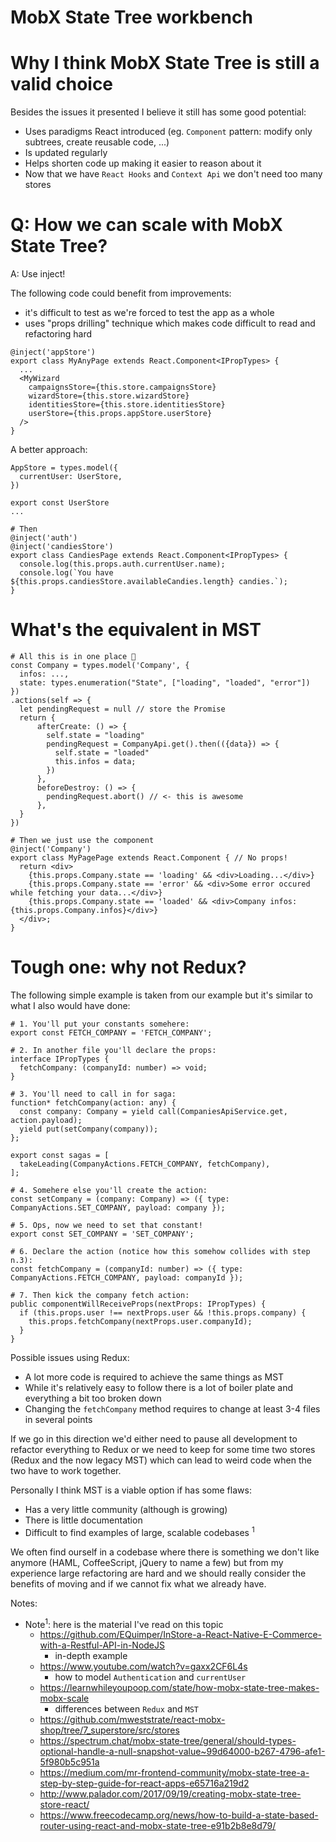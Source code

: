 # MobX State Tree workbench

# Why I think MobX State Tree is still a valid choice

Besides the issues it presented I believe it still has some good potential:
  - Uses paradigms React introduced (eg. `Component` pattern: modify only subtrees, create reusable code, ...)
  - Is updated regularly
  - Helps shorten code up making it easier to reason about it
  - Now that we have `React Hooks` and `Context Api` we don't need too many stores

# Q: How we can scale with MobX State Tree?

A: Use inject!

The following code could benefit from improvements:
- it's difficult to test as we're forced to test the app as a whole
- uses "props drilling" technique which makes code difficult to read and refactoring hard

```
@inject('appStore')
export class MyAnyPage extends React.Component<IPropTypes> {
  ...
  <MyWizard
    campaignsStore={this.store.campaignsStore}
    wizardStore={this.store.wizardStore}
    identitiesStore={this.store.identitiesStore}
    userStore={this.props.appStore.userStore}
  />
}
```

A better approach:

```
AppStore = types.model({
  currentUser: UserStore,
})

export const UserStore
...

# Then
@inject('auth')
@inject('candiesStore')
export class CandiesPage extends React.Component<IPropTypes> {
  console.log(this.props.auth.currentUser.name);
  console.log(`You have ${this.props.candiesStore.availableCandies.length} candies.`);
}
```

# What's the equivalent in MST

```
# All this is in one place 🙏
const Company = types.model('Company', {
  infos: ...,
  state: types.enumeration("State", ["loading", "loaded", "error"])
})
.actions(self => {
  let pendingRequest = null // store the Promise
  return {
      afterCreate: () => {
        self.state = "loading"
        pendingRequest = CompanyApi.get().then(({data}) => {
          self.state = "loaded"
          this.infos = data;
        })
      },
      beforeDestroy: () => {
        pendingRequest.abort() // <- this is awesome
      },
  }
})

# Then we just use the component
@inject('Company')
export class MyPagePage extends React.Component { // No props!
  return <div>
    {this.props.Company.state == 'loading' && <div>Loading...</div>}
    {this.props.Company.state == 'error' && <div>Some error occured while fetching your data...</div>}
    {this.props.Company.state == 'loaded' && <div>Company infos: {this.props.Company.infos}</div>}
  </div>;
}
```

# Tough one: why not Redux?

The following simple example is taken from our example but it's similar to what I also would have done:

```
# 1. You'll put your constants somehere:
export const FETCH_COMPANY = 'FETCH_COMPANY';

# 2. In another file you'll declare the props:
interface IPropTypes {
  fetchCompany: (companyId: number) => void;
}

# 3. You'll need to call in for saga:
function* fetchCompany(action: any) {
  const company: Company = yield call(CompaniesApiService.get, action.payload);
  yield put(setCompany(company));
};

export const sagas = [
  takeLeading(CompanyActions.FETCH_COMPANY, fetchCompany),
];

# 4. Somehere else you'll create the action:
const setCompany = (company: Company) => ({ type: CompanyActions.SET_COMPANY, payload: company });

# 5. Ops, now we need to set that constant!
export const SET_COMPANY = 'SET_COMPANY';

# 6. Declare the action (notice how this somehow collides with step n.3):
const fetchCompany = (companyId: number) => ({ type: CompanyActions.FETCH_COMPANY, payload: companyId });

# 7. Then kick the company fetch action:
public componentWillReceiveProps(nextProps: IPropTypes) {
  if (this.props.user !== nextProps.user && !this.props.company) {
    this.props.fetchCompany(nextProps.user.companyId);
  }
}
```

Possible issues using Redux:

- A lot more code is required to achieve the same things as MST
- While it's relatively easy to follow there is a lot of boiler plate and everything a bit too broken down
- Changing the `fetchCompany` method requires to change at least 3-4 files in several points

If we go in this direction we'd either need to pause all development to refactor everything to Redux or we need to keep for some time two stores (Redux and the now legacy MST) which can lead to weird code when the two have to work together.

Personally I think MST is a viable option if has some flaws:

- Has a very little community (although is growing)
- There is little documentation
- Difficult to find examples of large, scalable codebases <sup>1</sup>

We often find ourself in a codebase where there is something we don't like anymore (HAML, CoffeeScript, jQuery to name a few) but from my experience large refactoring are hard and we should really consider the benefits of moving and if we cannot fix what we already have.

Notes:

- Note<sup>1</sup>: here is the material I've read on this topic
  - https://github.com/EQuimper/InStore-a-React-Native-E-Commerce-with-a-Restful-API-in-NodeJS
    - in-depth example
  - https://www.youtube.com/watch?v=gaxx2CF6L4s
    - how to model `Authentication` and `currentUser`
  - https://learnwhileyoupoop.com/state/how-mobx-state-tree-makes-mobx-scale
    - differences between `Redux` and `MST`
  - https://github.com/mweststrate/react-mobx-shop/tree/7_superstore/src/stores
  - https://spectrum.chat/mobx-state-tree/general/should-types-optional-handle-a-null-snapshot-value~99d64000-b267-4796-afe1-5f980b5c951a
  - https://medium.com/mr-frontend-community/mobx-state-tree-a-step-by-step-guide-for-react-apps-e65716a219d2
  - http://www.palador.com/2017/09/19/creating-mobx-state-tree-store-react/
  - https://www.freecodecamp.org/news/how-to-build-a-state-based-router-using-react-and-mobx-state-tree-e91b2b8e8d79/
